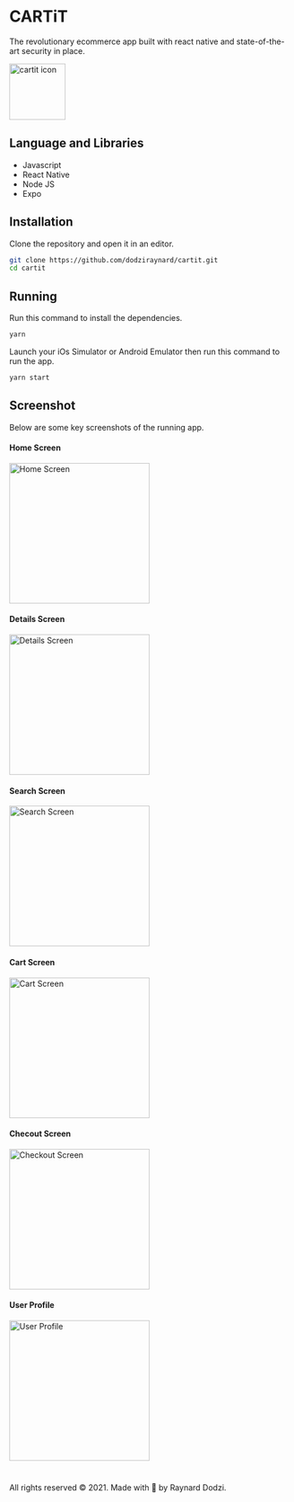 # CARTiT

The revolutionary ecommerce app built with react native and state-of-the-art security in place.

<img src="screenshots/icon.jpg" alt="cartit icon" width="100"/>

## Language and Libraries

- Javascript
- React Native
- Node JS
- Expo

## Installation

Clone the repository and open it in an editor.

```bash
git clone https://github.com/dodziraynard/cartit.git
cd cartit
```

## Running

Run this command to install the dependencies.

```bash
yarn
```

Launch your iOs Simulator or Android Emulator then run this command to run the app.

```bash
yarn start
```

## Screenshot

Below are some key screenshots of the running app.

#### Home Screen

  <img src="screenshots/1-home.png" alt="Home Screen" width="250"/>

#### Details Screen

  <img src="screenshots/2-details.png" alt="Details Screen" width="250"/>

#### Search Screen

  <img src="screenshots/5-search.png" alt="Search Screen" width="250"/>

#### Cart Screen

  <img src="screenshots/6-cart.png" alt="Cart Screen" width="250"/>

#### Checout Screen

  <img src="screenshots/7-checkout.png" alt="Checkout Screen" width="250"/>

#### User Profile

  <img src="screenshots/9-userprofile.png" alt="User Profile" width="250"/>

#
All rights reserved © 2021. Made with 💖 by Raynard Dodzi.
